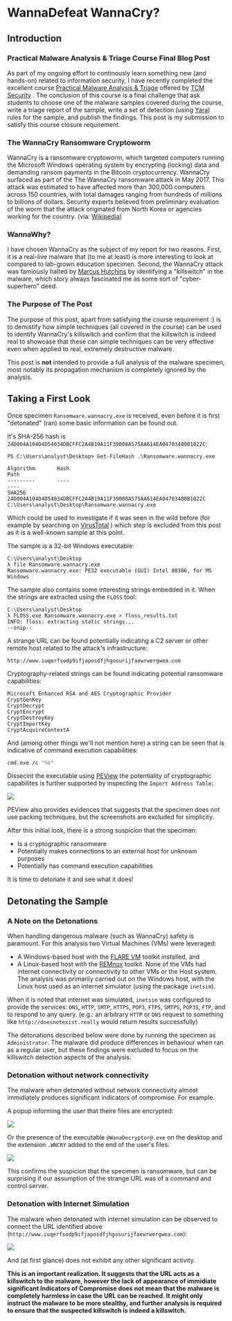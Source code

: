 # WannaDefeat WannaCry?

## Introduction

### Practical Malware Analysis & Triage Course Final Blog Post

As part of my ongoing effort to continously learn something new (and hands-on) related to information security, I have recently completed the excellent course [Practical Malware Analysis & Triage](https://academy.tcm-sec.com/p/practical-malware-analysis-triage) offered by [TCM Security](https://academy.tcm-sec.com/) . The conclusion of this course is a final challenge that ask students to choose one of the malware samples covered during the course, write a triage report of the sample, write a set of detection (using [Yara](https://github.com/VirusTotal/yara)) rules for the sample,  and publish the findings. This post is my submission to satisfy this course closure requirement.

### The WannaCry Ransomware Cryptoworm

WannaCry is a ransomware cryptoworm, which targeted computers running the Microsoft Windows operating system by encrypting (locking) data and demanding ransom payments in the Bitcoin cryptocurrency. WannaCry surfaced as part of the The WannaCry ransomware attack in May 2017.  This attack was estimated to have affected more than 300,000 computers across 150 countries, with total damages ranging from hundreds of millions to billions of dollars. Security experts believed from preliminary evaluation of the worm that the attack originated from North Korea or agencies working for the country. 
(via: [Wikipedia](https://en.wikipedia.org/wiki/WannaCry_ransomware_attack)) 

### WannaWhy?

I have chosen WannaCry as the subject of my report for two reasons. First, it is a real-live malware that (to me at least) is more interesting to look at compared to lab-grown education specimen. Second, the WannaCry attack was famiously halted by [Marcus Hutchins](https://portswigger.net/daily-swig/marcus-hutchins-on-halting-the-wannacry-ransomware-attack-still-to-this-day-it-feels-like-it-was-all-a-weird-dream)  by identifying a "killswitch" in the malware, which story always fascinated me as some sort of "cyber-superhero" deed. 

### The Purpose of The Post

The purpose of this post, apart from satisfying the course requirement :) is to demistify how simple techniques (all covered in the course) can be used to identify WannaCry's killswitch and confirm that the killswitch is indeed real to showcase that these can simple techniques can be very effective even when applied to real, extremely destructive malware.

This post is **not** intended to provide a full analysis of the malware specimen, most notably its propagation mechanism is completely ignored by the analysis.

## Taking a First Look

Once specimen `Ransomware.wannacry.exe` is received, even before it is first "detonated" (ran) some basic information can be found out.

It's SHA-256 hash is `24D004A104D4D54034DBCFFC2A4B19A11F39008A575AA614EA04703480B1022C`:
```
PS C:\Users\analyst\Desktop> Get-FileHash .\Ransomware.wannacry.exe

Algorithm       Hash                                                                   Path
---------       ----                                                                   ----
SHA256          24D004A104D4D54034DBCFFC2A4B19A11F39008A575AA614EA04703480B1022C       C:\Users\analyst\Desktop\Ransomware.wannacry.exe
```

Which could be used to investigate if it was seen in the wild before (for example by searching on [VirusTotal](https://www.virustotal.com/gui/home/search) ) which step is excluded from this post as it is a well-known sample at this point.

The sample is a 32-bit Windows executable:
```
C:\Users\analyst\Desktop
λ file Ransomware.wannacry.exe
Ransomware.wannacry.exe: PE32 executable (GUI) Intel 80386, for MS Windows
```

The sample also contains some interesting strings embedded in it. When the strings are extracted using the `FLOSS` tool:
```
C:\Users\analyst\Desktop
λ FLOSS.exe Ransomware.wannacry.exe > floss_results.txt
INFO: floss: extracting static strings...
--snip--
```

A strange URL can be found potentially indicating a C2 server or other remote host related to the attack's infrastructure:
```
http://www.iuqerfsodp9ifjaposdfjhgosurijfaewrwergwea.com
```

Cryptography-related strings can be found indicating potential ransomware capabilities:
```
Microsoft Enhanced RSA and AES Cryptographic Provider
CryptGenKey
CryptDecrypt
CryptEncrypt
CryptDestroyKey
CryptImportKey
CryptAcquireContextA
```

And (among other things we'll not mention here) a string can be seen that is indicative of command execution capabilities:
```sh
cmd.exe /c "%s"
```

Dissecint the executable using [PEView](http://wjradburn.com/software/) the potentiality of cryptographic capabilites is further supported by inspecting the `Import Address Table`:

![](/_images/Pasted%20image%2020230216224845.png)  

PEView also provides evidences that suggests that the specimen does not use packing techniques, but the screenshots are excluded for simplicity.

After this initial look, there is a strong suspicion that the specimen:
- Is a cryptographic ransomware
- Potentially makes connections to an external host for unknown purposes
- Potentially has command execution capabilities

It is time to detonate it and see what it does!

## Detonating the Sample

### A Note on the Detonations 

When handling dangerous malware (such as WannaCry) safety is paramount. For this analysis two Virtual Machines (VMs) were leveraged:
- A Windows-based host with the [FLARE VM](https://github.com/mandiant/flare-vm) toolkit installed, and
- A Linux-based host with the [REMnux](https://remnux.org/) toolkit.
None of the VMs had internet connectivity or connectivity to other VMs or the Host system.
The analysis was primarily carried out on the Windows host, with the Linux host used as an internet simulator (using the package `inetsim`). 

When it is noted that internet was simulated, `inetsim` was configured to provide the services: `DNS`, `HTTP`, `SMTP`, `HTTPS`, `POP3`, `FTPS`, `SMTPS`, `POP3S`, `FTP`, and to respond to any query.
(e.g.: an arbitrary `HTTP` or `DNS` request to something like `http://doesnotexist.really` would return results successfully) 

The detonations described below were done by running the specimen as `Administrator`. The malware did produce differences in behaviour when ran as a regular user, but these findings were excluded to focus on the killswitch detection aspects of the analysis.

### Detonation without network connectivity

The malware when detonated without network connectivity almost immidiately produces significant indicators of compromise. For example.

A popup informing the user that theire files are encrypted:

![](/_images/Pasted%20image%2020230217222326.png)  

Or the presence of the executable `@WanaDecryptor@.exe` on the desktop and the extension `.WNCRY` added to the end of the user's files:

![](/_images/Pasted%20image%2020230217222450.png)  

This confirms the suspicion that the specimen is ransomware, but can be surprising if our assumption of the strange URL was of a command and control server.

### Detonation with Internet Simulation

The malware when detonated with internet simulation can be observed to connect the URL identified above (`http://www.iuqerfsodp9ifjaposdfjhgosurijfaewrwergwea.com`):

![](/_images/Pasted%20image%2020230217224137.png)  

And (at first glance) does not exhibit any other significant activity.

**This is an important realization. It suggests that the URL acts as a killswitch to the malware, however the lack of appearance of immidiate significant Indicators of Compromise does not mean that the malware is completely harmless in case the URL can be reached. It might only instruct the malware to be more stealthy, and further analysis is required to ensure that the suspected killswitch is indeed a killswitch.**

